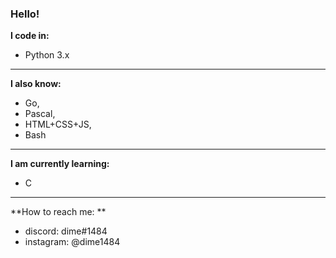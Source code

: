 ### Hello!

**I code in:** 
-  Python 3.x

---

**I also know:**
- Go, 
- Pascal,
- HTML+CSS+JS, 
- Bash

---

**I am currently learning:**
- C

---

**How to reach me: **
- discord: dime#1484
- instagram: @dime1484
